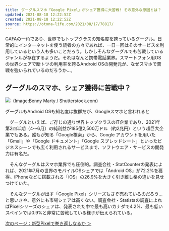 ```yaml
---
title: グーグルスマホ「Google Pixel」がシェア獲得に大苦戦! その意外な原因とは？
updated: 2021-08-18 12:22:52Z
created: 2021-08-18 12:22:52Z
source: https://otona-life.com/2021/08/17/78817/
---
```


GAFAの一角であり、世界でもトップクラスの知名度を誇っているグーグル。日常的にインターネットを使う読者の方々であれば、一日一回はそのサービスを利用しているという人も多いことだろう。しかしそんなグーグルでも苦戦しているジャンルが存在するようだ。それはなんと携帯電話業界。スマートフォン用OSの世界シェアで断トツの利用率を誇るAndroid OSの開発元が、なぜスマホで苦戦を強いられているのだろうか…。

## グーグルのスマホ、シェア獲得に苦戦中？

![](https://otona-life.com/wp/wp-content/uploads/2021/08/photo001-85.jpg)（Image:Benny Marty / Shutterstock.com）

グーグルもAndroid OSも知名度は抜群だが、Googleスマホと言われると

　グーグルといえば、ご存じの通り世界トップクラスのIT企業であり、2021年第2四半期（4～6月）の純利益が185億2,500万ドル（約2兆円）という超巨大企業でもある。誰もが知る「Google検索」から、Google アカウントを用いた「Gmail」や「Google ドキュメント」「Google スプレッドシート」といったビジネスシーンでも広く利用されるサービスまで、ソフトウエア・サービスの開発力は有名だ。

　そんなグーグルはスマホ業界でも圧倒的。調査会社・StatCounterの発表によれば、2021年7月の世界のモバイルOSシェアでは「Android OS」が72.2%を獲得。iPhoneなどに搭載される「iOS」の26.9%を大きく引き離し格の違いを見せつけていた。

　そんなグーグルが出す「Google Pixel」シリーズもさぞ売れているのだろう…と思いきや、意外にも市場シェアは高くない。調査会社・Statistaの調査によればPixelシリーズのシェアは、発表された中で最も高いカナダで4.2%、最も低いスペインでは0.9%と非常に苦戦している様子が伝えられている。

[次のページ：新型Pixelで巻き返しなるか ＞](https://otona-life.com/2021/08/17/78817/2/)
